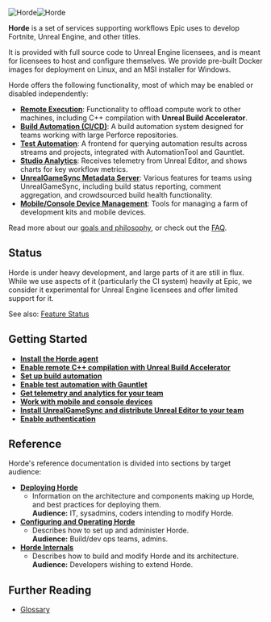 ![Horde](Docs/Images/Logo.png#gh-light-mode-only)![Horde](Docs/Images/Logo-DarkMode.png#gh-dark-mode-only)

**Horde** is a set of services supporting workflows Epic uses to develop Fortnite,
Unreal Engine, and other titles.

It is provided with full source code to Unreal Engine licensees, and is meant for licensees to host and configure
themselves. We provide pre-built Docker images for deployment on Linux, and an MSI installer for Windows.

Horde offers the following functionality, most of which may be enabled or disabled independently:

* **[Remote Execution](Docs/Tutorials/RemoteCompilation.md)**: Functionality to offload compute work to other machines,
  including C++ compilation with **Unreal Build Accelerator**.
* **[Build Automation (CI/CD)](Docs/Tutorials/BuildAutomation.md)**: A build automation system designed for teams working
  with large Perforce repositories.
* **[Test Automation](Docs/Config/AutomationHub.md)**: A frontend for querying automation results across streams and
  projects, integrated with AutomationTool and Gauntlet.
* **[Studio Analytics](Docs/Tutorials/Analytics.md)**: Receives telemetry from Unreal Editor, and shows charts for
  key workflow metrics.
* **[UnrealGameSync Metadata Server](Docs/Config/UgsMetadataServer.md)**: Various features for teams using
  UnrealGameSync, including build status reporting, comment aggregation, and crowdsourced build health functionality.
* **[Mobile/Console Device Management](Docs/Tutorials/DeviceManager.md)**: Tools for managing a farm of development kits and
  mobile devices.

Read more about our [goals and philosophy](Docs/Goals.md), or check out the [FAQ](Docs/Faq.md).

## Status

Horde is under heavy development, and large parts of it are still in flux. While we use aspects of it (particularly
the CI system) heavily at Epic, we consider it experimental for Unreal Engine licensees and offer limited support
for it.

See also: [Feature Status](Docs/Features.md)

## Getting Started

* **[Install the Horde agent](Docs/Tutorials/InstallHorde.md)**
* **[Enable remote C++ compilation with Unreal Build Accelerator](Docs/Tutorials/RemoteCompilation.md)**
* **[Set up build automation](Docs/Tutorials/BuildAutomation.md)**
* **[Enable test automation with Gauntlet](Docs/Tutorials/TestAutomation.md)**
* **[Get telemetry and analytics for your team](Docs/Tutorials/Analytics.md)**
* **[Work with mobile and console devices](Docs/Tutorials/DeviceManager.md)**
* **[Install UnrealGameSync and distribute Unreal Editor to your team](Docs/Tutorials/UnrealGameSync.md)**
* **[Enable authentication](Docs/Tutorials/Authentication.md)**

## Reference

Horde's reference documentation is divided into sections by target audience:

* [**Deploying Horde**](Docs/Deployment.md)
  * Information on the architecture and components making up Horde, and best practices for deploying them.<br>
  **Audience:** IT, sysadmins, coders intending to modify Horde.
* [**Configuring and Operating Horde**](Docs/Config.md)
  * Describes how to set up and administer Horde.<br>
  **Audience:** Build/dev ops teams, admins.
* [**Horde Internals**](Docs/Internals.md)
  * Describes how to build and modify Horde and its architecture.<br>
  **Audience:** Developers wishing to extend Horde.

## Further Reading

* [Glossary](Docs/Glossary.md)
